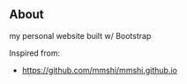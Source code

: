 ## About

my personal website built w/ Bootstrap

Inspired from:

* https://github.com/mmshi/mmshi.github.io

